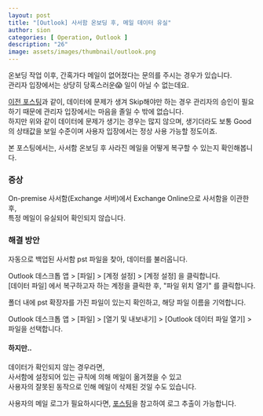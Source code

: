 ```yaml
---
layout: post
title: "[Outlook] 사서함 온보딩 후, 메일 데이터 유실"
author: sion
categories: [ Operation, Outlook ]
description: "26"
image: assets/images/thumbnail/outlook.png
---
```


온보딩 작업 이후, 간혹가다 메일이 없어졌다는 문의를 주시는 경우가 있습니다.  
관리자 입장에서는 상당히 당혹스러운😱 일이 아닐 수 없는데요.

[이전 포스팅][1]과 같이, 데이터에 문제가 생겨 Skip해야만 하는 경우 관리자의 승인이 필요하기 때문에 관리자 입장에서는 마음을 졸일 수 밖에 없습니다.  
하지만 위와 같이 데이터에 문제가 생기는 경우는 많지 않으며, 생기더라도 보통 Good의 상태값을 보일 수준이며 사용자 입장에서는 정상 사용 가능할 정도이죠.  

본 포스팅에서는, 사서함 온보딩 후 사라진 메일을 어떻게 복구할 수 있는지 확인해봅니다.  


### 증상

On-premise 사서함(Exchange 서버)에서 Exchange Online으로 사서함을 이관한 후,  
특정 메일이 유실되어 확인되지 않습니다.  


### 해결 방안

자동으로 백업된 사서함 pst 파일을 찾아, 데이터를 불러옵니다.  

Outlook 데스크톱 앱 > [파일] > [계정 설정] > [계정 설정] 을 클릭합니다.  
[데이터 파일] 에서 복구하고자 하는 계정을 클릭한 후, "파일 위치 열기" 를 클릭합니다.  

폴더 내에 pst 확장자를 가진 파일이 있는지 확인하고, 해당 파일 이름을 기억합니다.  

Outlook 데스크톱 앱 > [파일] > [열기 및 내보내기] > [Outlook 데이터 파일 열기] > 파일을 선택합니다.  



#### 하지만..

데이터가 확인되지 않는 경우라면,  
사서함에 설정되어 있는 규칙에 의해 메일이 옮겨졌을 수 있고  
사용자의 잘못된 동작으로 인해 메일이 삭제된 것일 수도 있습니다.  

사용자의 메일 로그가 필요하시다면, [포스팅][2]을 참고하여 로그 추출이 가능합니다.  



[1]: ("https://sixxon.github.io/operation/outlook/2024/03/18/23_%EC%82%AC%EC%84%9C%ED%95%A8-%EC%9D%B4%EA%B4%80-%EC%83%81%ED%83%9C-%ED%99%95%EC%9D%B8-%EB%B0%8F-%EC%8A%B9%EC%9D%B8.html")
[2]: ("https://sixxon.github.io/operation/outlook/2024/03/05/22_%EB%A9%94%EC%9D%BC-%EA%B4%80%EB%A0%A8-%EB%A1%9C%EA%B7%B8-%EC%B6%94%EC%B6%9C.html")